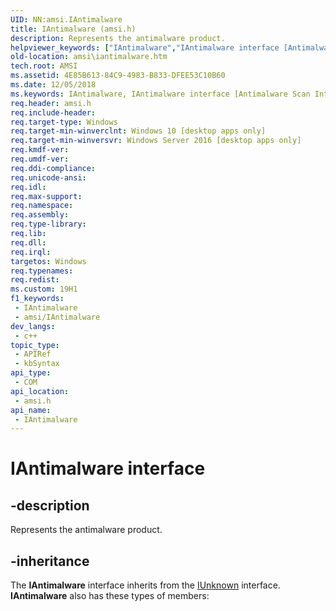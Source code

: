 ```yaml
---
UID: NN:amsi.IAntimalware
title: IAntimalware (amsi.h)
description: Represents the antimalware product.
helpviewer_keywords: ["IAntimalware","IAntimalware interface [Antimalware Scan Interface]","IAntimalware interface [Antimalware Scan Interface]","described","amsi.iantimalware","amsi/IAntimalware"]
old-location: amsi\iantimalware.htm
tech.root: AMSI
ms.assetid: 4E85B613-84C9-4983-B833-DFEE53C10B60
ms.date: 12/05/2018
ms.keywords: IAntimalware, IAntimalware interface [Antimalware Scan Interface], IAntimalware interface [Antimalware Scan Interface],described, amsi.iantimalware, amsi/IAntimalware
req.header: amsi.h
req.include-header: 
req.target-type: Windows
req.target-min-winverclnt: Windows 10 [desktop apps only]
req.target-min-winversvr: Windows Server 2016 [desktop apps only]
req.kmdf-ver: 
req.umdf-ver: 
req.ddi-compliance: 
req.unicode-ansi: 
req.idl: 
req.max-support: 
req.namespace: 
req.assembly: 
req.type-library: 
req.lib: 
req.dll: 
req.irql: 
targetos: Windows
req.typenames: 
req.redist: 
ms.custom: 19H1
f1_keywords:
 - IAntimalware
 - amsi/IAntimalware
dev_langs:
 - c++
topic_type:
 - APIRef
 - kbSyntax
api_type:
 - COM
api_location:
 - amsi.h
api_name:
 - IAntimalware
---
```


# IAntimalware interface


## -description

Represents the antimalware product.

## -inheritance

The <b>IAntimalware</b> interface inherits from the <a href="/windows/desktop/api/unknwn/nn-unknwn-iunknown">IUnknown</a> interface. <b>IAntimalware</b> also has these types of members:

